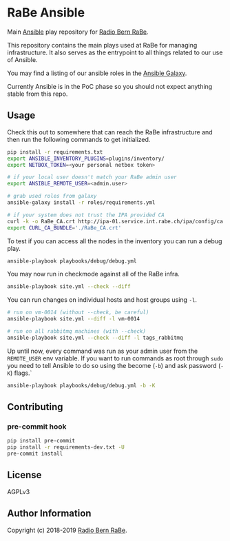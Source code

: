 # RaBe Ansible

Main [Ansible](https://ansible.com) play repository for [Radio Bern RaBe](http://rabe.ch).

This repository contains the main plays used at RaBe for managing
infrastructure. It also serves as the entrypoint to all things related to
our use of Ansible.

You may find a listing of our ansible roles in the [Ansible Galaxy](https://galaxy.ansible.com/radiorabe/).

Currently Ansible is in the PoC phase so you should not expect anything stable
from this repo.

## Usage

Check this out to somewhere that can reach the RaBe infrastructure and then run the following commands to get initialized.

```bash
pip install -r requirements.txt
export ANSIBLE_INVENTORY_PLUGINS=plugins/inventory/
export NETBOX_TOKEN=<your personal netbox token>

# if your local user doesn't match your RaBe admin user
export ANSIBLE_REMOTE_USER=<admin.user>

# grab used roles from galaxy
ansible-galaxy install -r roles/requirements.yml

# if your system does not trust the IPA provided CA
curl -k -o RaBe_CA.crt http://ipa-01.service.int.rabe.ch/ipa/config/ca.crt
export CURL_CA_BUNDLE='./RaBe_CA.crt'
```

To test if you can access all the nodes in the inventory you can run a debug play.

```bash
ansible-playbook playbooks/debug/debug.yml
```

You may now run in checkmode against all of the RaBe infra.

```bash
ansible-playbook site.yml --check --diff
```

You can run changes on individual hosts and host groups using `-l`.

```bash
# run on vm-0014 (without --check, be careful)
ansible-playbook site.yml --diff -l vm-0014

# run on all rabbitmq machines (with --check)
ansible-playbook site.yml --check --diff -l tags_rabbitmq
```

Up until now, every command was run as your admin user from the `REMOTE_USER` env
variable. If you want to run commands as root through `sudo` you need to tell
Ansible to do so using the become (`-b`) and ask password (`-K`) flags.`

```bash
ansible-playbook playbooks/debug/debug.yml -b -K
```

## Contributing

### pre-commit hook

```bash
pip install pre-commit
pip install -r requirements-dev.txt -U
pre-commit install
```

## License

AGPLv3

## Author Information

Copyright (c) 2018-2019 [Radio Bern RaBe](http://www.rabe.ch).
